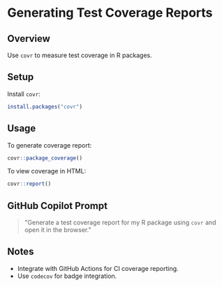 # Generating Test Coverage Reports

## Overview
Use `covr` to measure test coverage in R packages.

## Setup

Install `covr`:

```r
install.packages("covr")
```

## Usage

To generate coverage report:

```r
covr::package_coverage()
```

To view coverage in HTML:

```r
covr::report()
```

## GitHub Copilot Prompt

> "Generate a test coverage report for my R package using `covr` and open it in the browser."

## Notes

- Integrate with GitHub Actions for CI coverage reporting.
- Use `codecov` for badge integration.
